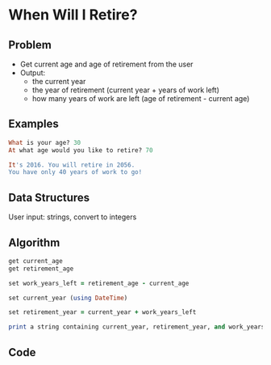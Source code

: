 # When Will I Retire?

## Problem

- Get current age and age of retirement from the user
- Output:
  - the current year
  - the year of retirement (current year + years of work left)
  - how many years of work are left (age of retirement - current age)

## Examples
```ruby
What is your age? 30
At what age would you like to retire? 70

It's 2016. You will retire in 2056.
You have only 40 years of work to go!
```

## Data Structures

User input: strings, convert to integers

## Algorithm
```ruby
get current_age
get retirement_age

set work_years_left = retirement_age - current_age

set current_year (using DateTime)

set retirement_year = current_year + work_years_left

print a string containing current_year, retirement_year, and work_years_left

```

## Code